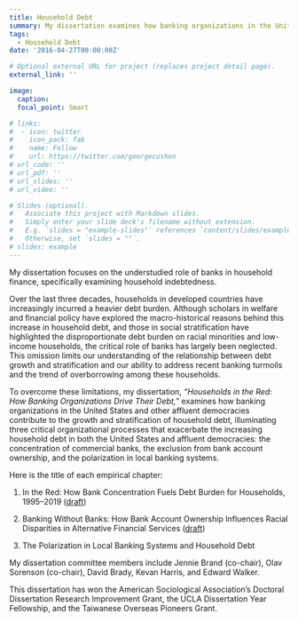 ```yaml
---
title: Household Debt
summary: My dissertation examines how banking organizations in the United States and other affluent democracies contribute to the growth and stratification of household debt.  
tags:
  - Household Debt
date: '2016-04-27T00:00:00Z'

# Optional external URL for project (replaces project detail page).
external_link: ''

image:
  caption:
  focal_point: Smart

# links:
#  - icon: twitter
#    icon_pack: fab
#    name: Follow
#    url: https://twitter.com/georgecushen
# url_code: ''
# url_pdf: ''
# url_slides: ''
# url_video: ''

# Slides (optional).
#   Associate this project with Markdown slides.
#   Simply enter your slide deck's filename without extension.
#   E.g. `slides = "example-slides"` references `content/slides/example-slides.md`.
#   Otherwise, set `slides = ""`.
# slides: example
---
```

My dissertation focuses on the understudied role of banks in household finance, specifically examining household indebtedness. 

Over the last three decades, households in developed countries have increasingly incurred a heavier debt burden. Although scholars in welfare and financial policy have explored the macro-historical reasons behind this increase in household debt, and those in social stratification have highlighted the disproportionate debt burden on racial minorities and low-income households, the critical role of banks has largely been neglected. This omission limits our understanding of the relationship between debt growth and stratification and our ability to address recent banking turmoils and the trend of overborrowing among these households. 

To overcome these limitations, my dissertation, *“Households in the Red: How Banking Organizations Drive Their Debt,”* examines how banking organizations in the United States and other affluent democracies contribute to the growth and stratification of household debt, illuminating three critical organizational processes that exacerbate the increasing household debt in both the United States and affluent democracies: the concentration of commercial banks, the exclusion from bank account ownership, and the polarization in local banking systems. 

Here is the title of each empirical chapter:

1. In the Red: How Bank Concentration Fuels Debt Burden for Households, 1995–2019 ([draft](https://osf.io/5m7y2/))

2. Banking Without Banks: How Bank Account Ownership Influences Racial Disparities in Alternative Financial Services ([draft](https://osf.io/preprints/socarxiv/mbx7f))

3. The Polarization in Local Banking Systems and Household Debt

My dissertation committee members include Jennie Brand (co-chair), Olav Sorenson (co-chair), David Brady, Kevan Harris, and Edward Walker.

This dissertation has won the American Sociological Association’s Doctoral Dissertation Research Improvement Grant, the UCLA Dissertation Year Fellowship, and the Taiwanese Overseas Pioneers Grant.



